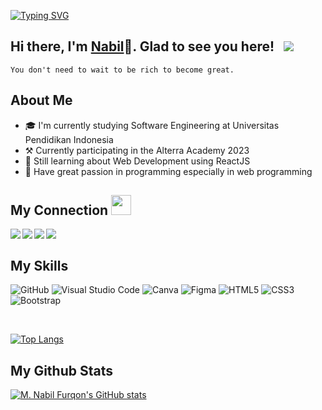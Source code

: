 [![Typing SVG](https://readme-typing-svg.herokuapp.com?color=00FFFF&size=29&multiline=true&width=700&lines=Welcome+To+My+GitHub+Profile)](https://git.io/typing-svg)

## Hi there, I'm [Nabil](https://github.com/mnabilfurqon)👋. Glad to see you here! &nbsp; ![](https://visitor-badge.glitch.me/badge?page_id=mnabilfurqon.mnabilfurqon)
```
You don't need to wait to be rich to become great.
```

## About Me
- 🎓 I'm currently studying Software Engineering at Universitas Pendidikan Indonesia
- ⚒️ Currently participating in the Alterra Academy 2023
- 🚀 Still learning about Web Development using ReactJS
- 💪 Have great passion in programming especially in web programming

## My Connection <img src="https://github.com/TheDudeThatCode/TheDudeThatCode/blob/master/Assets/Handshake.gif" height="32px">

<a href="https://www.linkedin.com/in/m-nabil-furqon-2a065924b/" target="blank" >
  <img align="left" src="https://img.shields.io/badge/LinkedIn-0077B5?style=for-the-badge&logo=linkedin&logoColor=white" />
</a>
<a href="mailto:mnabilfurqon71@gmail.com" target="blank" >
  <img align="left" src="https://img.shields.io/badge/Gmail-D14836?style=for-the-badge&logo=gmail&logoColor=white" />
</a>
<a href="https://www.instagram.com/mnblfrqn" target="blank" >
  <img align="left" src="https://img.shields.io/badge/Instagram-%23E4405F.svg?style=for-the-badge&logo=Instagram&logoColor=white" />
</a>
<a href="https://t.me/Youqon" target="blank" >
  <img align="left" src="https://img.shields.io/badge/Telegram-2CA5E0?style=for-the-badge&logo=telegram&logoColor=white" />
</a>

<br>

## My Skills

![GitHub](https://img.shields.io/badge/github-%23121011.svg?style=for-the-badge&logo=github&logoColor=white)
![Visual Studio Code](https://img.shields.io/badge/Visual%20Studio%20Code-0078d7.svg?style=for-the-badge&logo=visual-studio-code&logoColor=white)
![Canva](https://img.shields.io/badge/Canva-%2300C4CC.svg?style=for-the-badge&logo=Canva&logoColor=white)
![Figma](https://img.shields.io/badge/figma-%23F24E1E.svg?style=for-the-badge&logo=figma&logoColor=white)
![HTML5](https://img.shields.io/badge/html5-%23E34F26.svg?style=for-the-badge&logo=html5&logoColor=white)
![CSS3](https://img.shields.io/badge/css3-%231572B6.svg?style=for-the-badge&logo=css3&logoColor=white)
![Bootstrap](https://img.shields.io/badge/bootstrap-%23563D7C.svg?style=for-the-badge&logo=bootstrap&logoColor=white)

<br>

[![Top Langs](https://github-readme-stats.vercel.app/api/top-langs/?username=mnabilfurqon)](https://github.com/mnabilfurqon/github-readme-stats)

## My Github Stats
[![M. Nabil Furqon's GitHub stats](https://github-readme-stats.vercel.app/api?username=mnabilfurqon)](https://github.com/mnabilfurqon/github-readme-stats)
